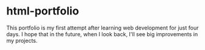 # html-portfolio
 This portfolio is my first attempt after learning web development for just four days. I hope that in the future, when I look back, I'll see big improvements in my projects.
